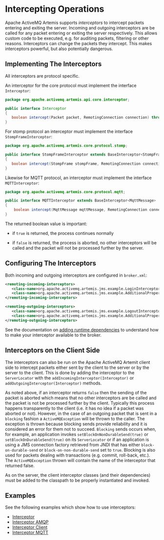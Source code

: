 # Intercepting Operations

Apache ActiveMQ Artemis supports *interceptors* to intercept packets entering
and exiting the server. Incoming and outgoing interceptors are be called for
any packet entering or exiting the server respectively. This allows custom code
to be executed, e.g. for auditing packets, filtering or other reasons.
Interceptors can change the packets they intercept. This makes interceptors
powerful, but also potentially dangerous.

## Implementing The Interceptors

All interceptors are protocol specific.

An interceptor for the core protocol must implement the interface
`Interceptor`:

```java
package org.apache.activemq.artemis.api.core.interceptor;

public interface Interceptor
{
   boolean intercept(Packet packet, RemotingConnection connection) throws ActiveMQException;
}
```

For stomp protocol an interceptor must implement the interface `StompFrameInterceptor`:

```java
package org.apache.activemq.artemis.core.protocol.stomp;

public interface StompFrameInterceptor extends BaseInterceptor<StompFrame>
{
   boolean intercept(StompFrame stompFrame, RemotingConnection connection);
}
```

Likewise for MQTT protocol, an interceptor must implement the interface
`MQTTInterceptor`:
 
```java
package org.apache.activemq.artemis.core.protocol.mqtt;

public interface MQTTInterceptor extends BaseInterceptor<MqttMessage>
{
    boolean intercept(MqttMessage mqttMessage, RemotingConnection connection);
}
```

The returned boolean value is important:

- if `true` is returned, the process continues normally

- if `false` is returned, the process is aborted, no other interceptors will be
  called and the packet will not be processed further by the server.

## Configuring The Interceptors

Both incoming and outgoing interceptors are configured in `broker.xml`:

```xml
<remoting-incoming-interceptors>
   <class-name>org.apache.activemq.artemis.jms.example.LoginInterceptor</class-name>
   <class-name>org.apache.activemq.artemis.jms.example.AdditionalPropertyInterceptor</class-name>
</remoting-incoming-interceptors>

<remoting-outgoing-interceptors>
   <class-name>org.apache.activemq.artemis.jms.example.LogoutInterceptor</class-name>
   <class-name>org.apache.activemq.artemis.jms.example.AdditionalPropertyInterceptor</class-name>
</remoting-outgoing-interceptors>
```

See the documentation on [adding runtime dependencies](using-server.md) to
understand how to make your interceptor available to the broker.

## Interceptors on the Client Side

The interceptors can also be run on the Apache ActiveMQ Artemit client side to
intercept packets either sent by the client to the server or by the server to
the client.  This is done by adding the interceptor to the `ServerLocator` with
the `addIncomingInterceptor(Interceptor)` or
`addOutgoingInterceptor(Interceptor)` methods.

As noted above, if an interceptor returns `false` then the sending of the
packet is aborted which means that no other interceptors are be called and the
packet is not be processed further by the client.  Typically this process
happens transparently to the client (i.e. it has no idea if a packet was
aborted or not). However, in the case of an outgoing packet that is sent in a
`blocking` fashion a `ActiveMQException` will be thrown to the caller. The
exception is thrown because blocking sends provide reliability and it is
considered an error for them not to succeed. `Blocking` sends occurs when, for
example, an application invokes `setBlockOnNonDurableSend(true)` or
`setBlockOnDurableSend(true)` on its `ServerLocator` or if an application is
using a JMS connection factory retrieved from JNDI that has either
`block-on-durable-send` or `block-on-non-durable-send` set to `true`. Blocking
is also used for packets dealing with transactions (e.g. commit, roll-back,
etc.). The `ActiveMQException` thrown will contain the name of the interceptor
that returned false.

As on the server, the client interceptor classes (and their dependencies) must
be added to the classpath to be properly instantiated and invoked.

## Examples

See the following examples which show how to use interceptors:

- [Interceptor](examples.md#interceptor)
- [Interceptor AMQP](examples.md#interceptor-amqp)
- [Interceptor Client](examples.md#interceptor-client)
- [Interceptor MQTT](examples.md#interceptor-mqtt)
